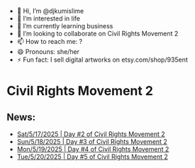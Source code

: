 - 👋 Hi, I’m @djkumislime
- 👀 I’m interested in life
- 🌱 I’m currently learning business
- 💞️ I’m looking to collaborate on Civil Rights Movement 2
- 📫 How to reach me: ?
- 😄 Pronouns: she/her
- ⚡ Fun fact: I sell digital artworks on etsy.com/shop/935ent

# Civil Rights Movement 2
## News:
- [Sat/5/17/2025 | Day #2 of Civil Rights Movement 2](https://github.com/djkumislime/djkumislime/blob/main/20250517-day002-civil-rights-movement2.docx)
- [Sun/5/18/2025 | Day #3 of Civil Rights Movement 2](https://github.com/djkumislime/djkumislime/blob/main/20250518-day003-civil-rights-movements2.txt)
- [Mon/5/19/2025 | Day #4 of Civil Rights Movement 2](https://github.com/djkumislime/djkumislime/blob/main/20250519-day004-civil-rights-movements2.docx)
- [Tue/5/20/2025 | Day #5 of Civil Rights Movement 2](https://github.com/djkumislime/djkumislime/blob/main/20250520-day005-civil-rights-movements2.docx)
